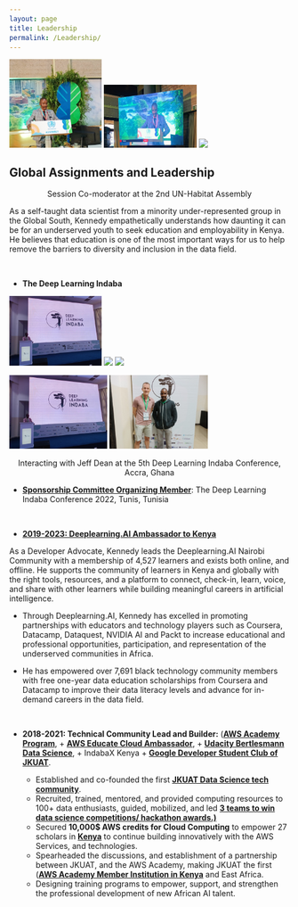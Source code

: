 ```yaml
---
layout: page
title: Leadership
permalink: /Leadership/
---
```


<p float="left">
  <img src="https://raw.githubusercontent.com/kennedykwangari/kennedykwangari.github.io/master/images/unhab1.jfif" width="33%" />
  <img src="https://raw.githubusercontent.com/kennedykwangari/kennedykwangari.github.io/master/images/unhab2.jfif" width="33%" />
  <img src="https://raw.githubusercontent.com/kennedykwangari/kennedykwangari.github.io/master/images/unhabitat3.jpg" width="33%" />
</p>


## Global Assignments and Leadership

<p align="center">
Session Co-moderator at the 2nd UN-Habitat Assembly
</p>


As a self-taught data scientist from a minority under-represented group in the Global South, Kennedy empathetically understands how daunting it can be for an underserved youth to seek education and employability in Kenya. He believes that education is one of the most important ways for us to help remove the barriers to diversity and inclusion in the data field.

<br/>

-   **The Deep Learning Indaba**

<p float="left">
  <img src="https://raw.githubusercontent.com/kennedykwangari/kennedykwangari.github.io/master/images/ghana1.jpg" width="33%" />
  <img src="https://raw.githubusercontent.com/kennedykwangari/kennedykwangari.github.io/master/images/images/ghana2.jpg" width="33%" />
  <img src="https://raw.githubusercontent.com/kennedykwangari/kennedykwangari.github.io/master/images/unhabitat3.jpg" width="33%" />
</p>


<p float="left">
  <img src="https://raw.githubusercontent.com/kennedykwangari/kennedykwangari.github.io/master/images/ghana1.jpg" width="35%" />
  <img src="https://raw.githubusercontent.com/kennedykwangari/kennedykwangari.github.io/master/images/ghana2.jpg" width="35%" />
</p>

<p align="center">
Interacting with Jeff Dean at the 5th Deep Learning Indaba Conference, Accra, Ghana
</p>


-   [**Sponsorship Committee Organizing Member**](https://deeplearningindaba.com/2022/indaba/organisers/): The Deep Learning Indaba Conference 2022, Tunis, Tunisia
 
<br/>


-   [**2019-2023: Deeplearning.AI Ambassador to Kenya**](https://www.deeplearning.ai/breaking-into-ai-juggling-work-projects-and-personal-life-with-kennedy-wangari/)

As a Developer Advocate, Kennedy leads the Deeplearning.AI Nairobi Community with a membership of 4,527 learners and exists both online, and offline.  He supports the community of learners in Kenya and globally with the right tools, resources, and a platform to connect, check-in, learn, voice, and share with other learners while building meaningful careers in artificial intelligence.

- Through Deeplearning.AI, Kennedy has excelled in promoting partnerships with educators and technology players such as Coursera, Datacamp, Dataquest, NVIDIA AI and Packt to increase educational and professional opportunities, participation, and representation of the underserved communities in Africa.
  
- He has empowered over 7,691 black technology community members with free one-year data education scholarships from Coursera and Datacamp to improve their data literacy levels and advance for in-demand careers in the data field.
  
  <br/>

-   **2018-2021: Technical Community Lead and Builder:** ([**AWS Academy Program**](https://aws.amazon.com/training/awsacademy/), + [**AWS Educate Cloud Ambassador**](https://aws.amazon.com/blogs/publicsector/aws-educate-announces-inaugural-student-ambassador-cohort/), + [**Udacity Bertlesmann Data Science**](https://mobile.twitter.com/kennedykwangari/status/1204121397024428033), + IndabaX Kenya + [**Google Developer Student Club of JKUAT**](https://twitter.com/dscjkuat/status/1204285957966630913).

    -   Established and co-founded the first [**JKUAT Data Science tech community**](https://twitter.com/dscjkuat/status/1204285957966630913).
    -   Recruited, trained, mentored, and provided computing resources to 100+ data enthusiasts, guided, mobilized, and led [**3 teams to win data science competitions/ hackathon awards.)**](http://discover.jkuat.ac.ke/jkuat-students-top-at-the-2019-oracle-student-hackathon/)
    -   Secured **10,000$ AWS credits for Cloud Computing** to empower 27 scholars in [**Kenya**](https://twitter.com/dscjkuat) to continue building innovatively with the AWS Services, and technologies. 
    -   Spearheaded the discussions, and establishment of a partnership between JKUAT, and the AWS Academy, making JKUAT the first ([**AWS Academy Member Institution in Kenya**](https://aws.amazon.com/training/awsacademy/) and East Africa.
    -   Designing training programs to empower, support, and strengthen the professional development of new African AI talent. 





